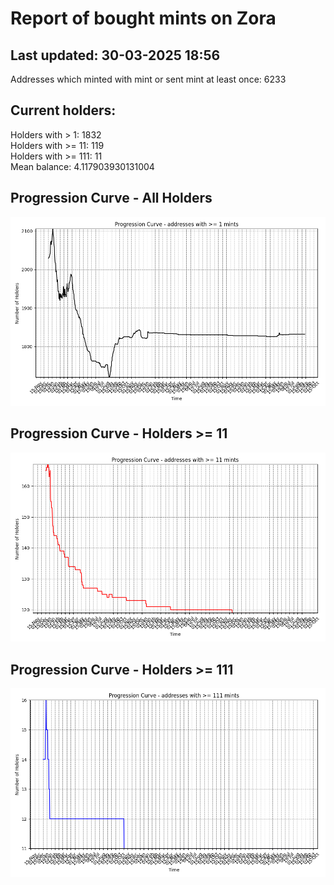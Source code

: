 # Report of bought mints on Zora
## Last updated: 30-03-2025 18:56
Addresses which minted with mint or sent mint at least once: 6233

## Current holders:
Holders with > 1: 1832  
Holders with >= 11: 119  
Holders with >= 111: 11  
Mean balance: 4.117903930131004  

## Progression Curve - All Holders
![addresses with >= 1 mint](progression_curve_all.png)
## Progression Curve - Holders >= 11
![addresses with >= 11 mints](progression_curve_gt_11.png)
## Progression Curve - Holders >= 111
![addresses with >= 111 mints](progression_curve_gt_111.png)
